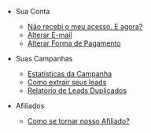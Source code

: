 - Sua Conta
  - [Não recebi o meu acesso. E agora?](/my-docs/nao-recebi-meu-acesso-e-agora.md)
  - [Alterar E-mail](/my-docs/alterar-e-mail.md)
  - [Alterar Forma de Pagamento](/my-docs/alterar-forma-de-pagamento.md)
  
- Suas Campanhas
  - [Estatísticas da Campanha](/my-docs/ver-estatisticas-campanha.md)
  - [Como extrair seus leads](/my-docs/extensao-redirect.md)
  - [Relatório de Leads Duplicados](/my-docs/relatorio-leads-duplicados.md)

- Afiliados
  - [Como se tornar nosso Afiliado?](/my-docs/como-se-tornar-afiliado.md)